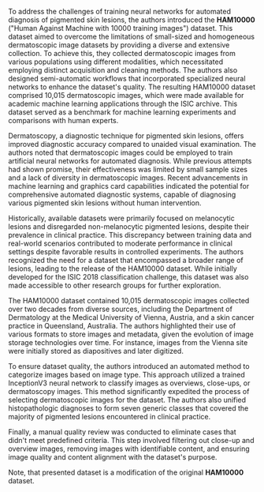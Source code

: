 To address the challenges of training neural networks for automated diagnosis of pigmented skin lesions, the authors introduced the **HAM10000** ("Human Against Machine with 10000 training images") dataset. This dataset aimed to overcome the limitations of small-sized and homogeneous dermatoscopic image datasets by providing a diverse and extensive collection. To achieve this, they collected dermatoscopic images from various populations using different modalities, which necessitated employing distinct acquisition and cleaning methods. The authors also designed semi-automatic workflows that incorporated specialized neural networks to enhance the dataset's quality. The resulting HAM10000 dataset comprised 10,015 dermatoscopic images, which were made available for academic machine learning applications through the ISIC archive. This dataset served as a benchmark for machine learning experiments and comparisons with human experts.

Dermatoscopy, a diagnostic technique for pigmented skin lesions, offers improved diagnostic accuracy compared to unaided visual examination. The authors noted that dermatoscopic images could be employed to train artificial neural networks for automated diagnosis. While previous attempts had shown promise, their effectiveness was limited by small sample sizes and a lack of diversity in dermatoscopic images. Recent advancements in machine learning and graphics card capabilities indicated the potential for comprehensive automated diagnostic systems, capable of diagnosing various pigmented skin lesions without human intervention.

Historically, available datasets were primarily focused on melanocytic lesions and disregarded non-melanocytic pigmented lesions, despite their prevalence in clinical practice. This discrepancy between training data and real-world scenarios contributed to moderate performance in clinical settings despite favorable results in controlled experiments. The authors recognized the need for a dataset that encompassed a broader range of lesions, leading to the release of the HAM10000 dataset. While initially developed for the ISIC 2018 classification challenge, this dataset was also made accessible to other research groups for further exploration.

The HAM10000 dataset contained 10,015 dermatoscopic images collected over two decades from diverse sources, including the Department of Dermatology at the Medical University of Vienna, Austria, and a skin cancer practice in Queensland, Australia. The authors highlighted their use of various formats to store images and metadata, given the evolution of image storage technologies over time. For instance, images from the Vienna site were initially stored as diapositives and later digitized.

To ensure dataset quality, the authors introduced an automated method to categorize images based on image type. This approach utilized a trained InceptionV3 neural network to classify images as overviews, close-ups, or dermatoscopy images. This method significantly expedited the process of selecting dermatoscopic images for the dataset. The authors also unified histopathologic diagnoses to form seven generic classes that covered the majority of pigmented lesions encountered in clinical practice.

Finally, a manual quality review was conducted to eliminate cases that didn't meet predefined criteria. This step involved filtering out close-up and overview images, removing images with identifiable content, and ensuring image quality and content alignment with the dataset's purpose.

Note, that presented dataset is a modification of the original **HAM10000** dataset.

